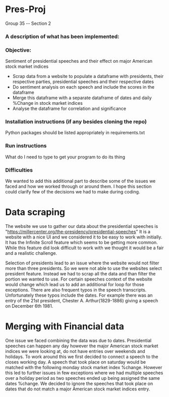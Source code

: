 # Pres-Proj

Group 35 -- Section 2


### A description of what has been implemented:
### Objective:
Sentiment of presidential speeches and their effect on major American stock market indices


- Scrap data from a website to populate a dataframe with presidents, their respective parties, presidential speeches and their respective dates
- Do sentiment analysis on each speech and include the scores in the dataframe
- Merge this dataframe with a separate dataframe of dates and daily %Change in stock market indices
- Analyse the dataframe for correlation and significance 



### Installation instructions (if any besides cloning the repo)

Python packages should be listed appropriately in requirements.txt
### Run instructions
What do I need to type to get your program to do its thing

### Difficulties
We wanted to add this additional part to describe some of the issues we faced and how we worked through or around them. I hope this section
could clarify few of the decisions we had to make during coding.

# Data scraping

The website we use to gather our data about the presidential speeches is "https://millercenter.org/the-presidency/presidential-speeches"
It is a website with a nice UI and we considered it to be easy to work with initially. It has the Infinite Scroll feature which seems to be getting more common. While this feature did look difficult to work with we thought it would be a fair and a realistic challenge. 

Selection of presidents lead to an issue where the website would not filter more than three presidents. So we were not able to use the websites select president feature. Instead we had to scrap all the data and than filter the portion we wanted to use. 
For certain speeches context of the website would change which lead us to add an additional for loop for those exceptions.
There are also frequent typos in the speech transcripts. Unfortunately these typos include the dates. For example there was an entry of the 21st president, Chester A. Arthur(1829-1886) giving a speech on December 6th 1981. 

# Merging with Financial data

One issue we faced combining the data was due to dates. Presidential speeches can happen any day however the major American stock market indices we were looking at, do not have entries over weekends and holidays. To work around this we first decided to connect a speech to the closes working day. A speech that took place on saturday would be matched with the following monday stock market index %change. However this led to further issues in few exceptions where we had multiple speeches over a holiday period as two speeches ended up being assigned the same dates %change. We decided to ignore the speeches that took place on dates that do not match a major American stock market indices entry.













